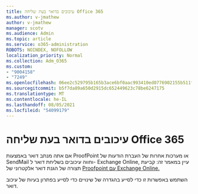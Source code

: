 ```yaml
---
title: עיכובים בדואר בעת שליחה Office 365
ms.author: v-jmathew
author: v-jmathew
manager: scotv
ms.audience: Admin
ms.topic: article
ms.service: o365-administration
ROBOTS: NOINDEX, NOFOLLOW
localization_priority: Normal
ms.collection: Adm_O365
ms.custom:
- "9004158"
- "7249"
ms.openlocfilehash: 06ee2c529795b165b3ace6bf0aac993410ed0776902155b511f920a09d133d84
ms.sourcegitcommit: b5f7da89a650d2915dc652449623c78be6247175
ms.translationtype: MT
ms.contentlocale: he-IL
ms.lasthandoff: 08/05/2021
ms.locfileid: "54099179"
---
```

# <a name="mail-delays-when-sending-to-office-365"></a>עיכובים בדואר בעת שליחה Office 365

אם אתה מנתב דואר באמצעות ProofPoint או מערכות אחרות של העברת הודעות של SendMail וחווה עיכובים בשליחת דואר ל- Exchange Online, עיין במאמר זה: קביעת תצורה של הגנת דואר אלקטרוני של [Proofpoint עם Exchange Online.](https://docs.microsoft.com/exchange/troubleshoot/email-delivery/configure-proofpoint-with-exchange)

השתמש באפשרות זו כדי לסייע בהגדרה של שינויים כדי לסייע בפתרון בעיות של עיכוב דואר.
